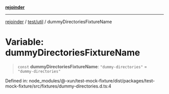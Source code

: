 [**rejoinder**](../../../README.md)

***

[rejoinder](../../../README.md) / [test/util](../README.md) / dummyDirectoriesFixtureName

# Variable: dummyDirectoriesFixtureName

> `const` **dummyDirectoriesFixtureName**: `"dummy-directories"` = `"dummy-directories"`

Defined in: node\_modules/@-xun/test-mock-fixture/dist/packages/test-mock-fixture/src/fixtures/dummy-directories.d.ts:4
